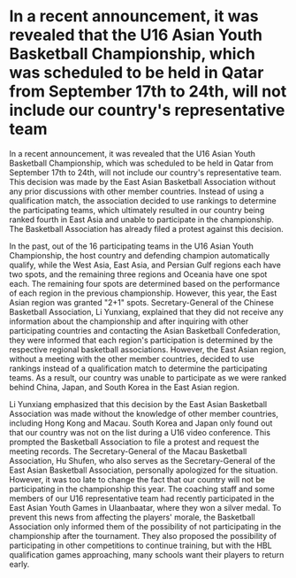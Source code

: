 # In a recent announcement, it was revealed that the U16 Asian Youth Basketball Championship, which was scheduled to be held in Qatar from September 17th to 24th, will not include our country's representative team 
 In a recent announcement, it was revealed that the U16 Asian Youth Basketball Championship, which was scheduled to be held in Qatar from September 17th to 24th, will not include our country's representative team. This decision was made by the East Asian Basketball Association without any prior discussions with other member countries. Instead of using a qualification match, the association decided to use rankings to determine the participating teams, which ultimately resulted in our country being ranked fourth in East Asia and unable to participate in the championship. The Basketball Association has already filed a protest against this decision.

In the past, out of the 16 participating teams in the U16 Asian Youth Championship, the host country and defending champion automatically qualify, while the West Asia, East Asia, and Persian Gulf regions each have two spots, and the remaining three regions and Oceania have one spot each. The remaining four spots are determined based on the performance of each region in the previous championship. However, this year, the East Asian region was granted "2+1" spots. Secretary-General of the Chinese Basketball Association, Li Yunxiang, explained that they did not receive any information about the championship and after inquiring with other participating countries and contacting the Asian Basketball Confederation, they were informed that each region's participation is determined by the respective regional basketball associations. However, the East Asian region, without a meeting with the other member countries, decided to use rankings instead of a qualification match to determine the participating teams. As a result, our country was unable to participate as we were ranked behind China, Japan, and South Korea in the East Asian region.

Li Yunxiang emphasized that this decision by the East Asian Basketball Association was made without the knowledge of other member countries, including Hong Kong and Macau. South Korea and Japan only found out that our country was not on the list during a U16 video conference. This prompted the Basketball Association to file a protest and request the meeting records. The Secretary-General of the Macau Basketball Association, Hu Shufen, who also serves as the Secretary-General of the East Asian Basketball Association, personally apologized for the situation. However, it was too late to change the fact that our country will not be participating in the championship this year. The coaching staff and some members of our U16 representative team had recently participated in the East Asian Youth Games in Ulaanbaatar, where they won a silver medal. To prevent this news from affecting the players' morale, the Basketball Association only informed them of the possibility of not participating in the championship after the tournament. They also proposed the possibility of participating in other competitions to continue training, but with the HBL qualification games approaching, many schools want their players to return early.